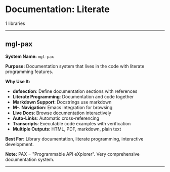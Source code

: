 # Documentation: Literate

1 libraries

---

## mgl-pax

**System Name:** `mgl-pax`

**Purpose:** Documentation system that lives in the code with literate programming features.

**Why Use It:**
- **defsection**: Define documentation sections with references
- **Literate Programming**: Documentation and code together
- **Markdown Support**: Docstrings use markdown
- **M-. Navigation**: Emacs integration for browsing
- **Live Docs**: Browse documentation interactively
- **Auto-Links**: Automatic cross-referencing
- **Transcripts**: Executable code examples with verification
- **Multiple Outputs**: HTML, PDF, markdown, plain text

**Best For:** Library documentation, literate programming, interactive development.

**Note:** PAX = "Programmable API eXplorer". Very comprehensive documentation system.

---


